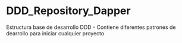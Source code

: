 # DDD_Repository_Dapper
Estructura base de desarrollo DDD - Contiene diferentes patrones de dearrollo para iniciar cualquier proyecto
